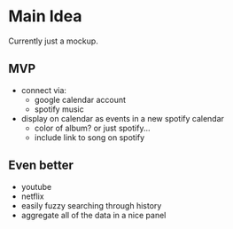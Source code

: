 # Main Idea
Currently just a mockup.

## MVP
- connect via:
  - google calendar account
  - spotify music
- display on calendar as events in a new spotify calendar
  - color of album? or just spotify...
  - include link to song on spotify

## Even better
- youtube
- netflix
- easily fuzzy searching through history
- aggregate all of the data in a nice panel
